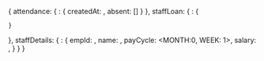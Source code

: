 {
  attendance: {
    <attendance-id>: {
      createdAt: <timestamp>,
      absent: [<staff-id>]
    }
  },
  staffLoan: {
    <loan-id>: {
      
    }
  },
  staffDetails: {
    <staff-id>: {
      empId: <str>,
      name: <str>,
      payCycle: <MONTH:0, WEEK: 1>,
      salary: <number>,
    }
  }
}